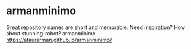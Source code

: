 # armanminimo
Great repository names are short and memorable. Need inspiration? How about stunning-robot? armanminimo
https://ataurarman.github.io/armanminimo/
